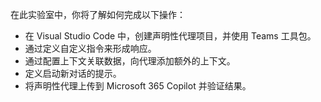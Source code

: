 在此实验室中，你将了解如何完成以下操作：

- 在 Visual Studio Code 中，创建声明性代理项目，并使用 Teams 工具包。
- 通过定义自定义指令来形成响应。
- 通过配置上下文关联数据，向代理添加额外的上下文。
- 定义启动新对话的提示。
- 将声明性代理上传到 Microsoft 365 Copilot 并验证结果。
